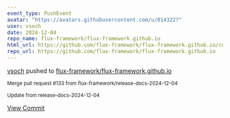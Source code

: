```yaml
---
event_type: PushEvent
avatar: "https://avatars.githubusercontent.com/u/814322?"
user: vsoch
date: 2024-12-04
repo_name: flux-framework/flux-framework.github.io
html_url: https://github.com/flux-framework/flux-framework.github.io/commit/8c28e6d1151b8eadf78585ffe062961f46952b14
repo_url: https://github.com/flux-framework/flux-framework.github.io
---
```


<a href='https://github.com/vsoch' target='_blank'>vsoch</a> pushed to <a href='https://github.com/flux-framework/flux-framework.github.io' target='_blank'>flux-framework/flux-framework.github.io</a>

<small>Merge pull request #133 from flux-framework/release-docs-2024-12-04

Update from release-docs-2024-12-04</small>

<a href='https://github.com/flux-framework/flux-framework.github.io/commit/8c28e6d1151b8eadf78585ffe062961f46952b14' target='_blank'>View Commit</a>